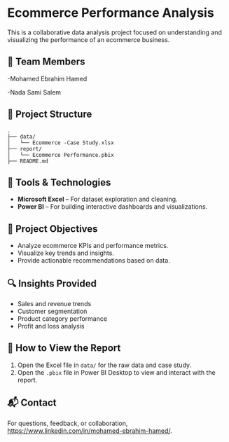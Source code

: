 
# Ecommerce Performance Analysis

This is a collaborative data analysis project focused on understanding and visualizing the performance of an ecommerce business.

## 👥 Team Members
-Mohamed Ebrahim Hamed

-Nada Sami Salem
## 📁 Project Structure

```
.
├── data/
│   └── Ecommerce -Case Study.xlsx
├── report/
│   └── Ecommerce Performance.pbix
├── README.md
```

## 🧰 Tools & Technologies

- **Microsoft Excel** – For dataset exploration and cleaning.
- **Power BI** – For building interactive dashboards and visualizations.

## 🎯 Project Objectives

- Analyze ecommerce KPIs and performance metrics.
- Visualize key trends and insights.
- Provide actionable recommendations based on data.

## 🔍 Insights Provided

- Sales and revenue trends
- Customer segmentation
- Product category performance
- Profit and loss analysis

## 📌 How to View the Report

1. Open the Excel file in `data/` for the raw data and case study.
2. Open the `.pbix` file in Power BI Desktop to view and interact with the report.

## 📬 Contact

For questions, feedback, or collaboration, https://www.linkedin.com/in/mohamed-ebrahim-hamed/.
